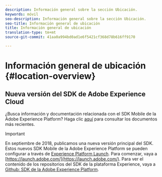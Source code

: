 ```yaml
---
description: Información general sobre la sección Ubicación.
keywords: móvil
seo-description: Información general sobre la sección Ubicación.
seo-title: Información general de ubicación
title: Información general de ubicación
translation-type: tm+mt
source-git-commit: 41aa0a994bd0ad1e6f5421cf368d78b616ff9170

---
```



# Información general de ubicación {#location-overview}

## Nueva versión del SDK de Adobe Experience Cloud

¿Busca información y documentación relacionada con el SDK Mobile de la Adobe Experience Platform? Haga clic [aquí](https://aep-sdks.gitbook.io/docs/) para consultar los documentos más recientes.

>[!IMPORTANT]
>
>En septiembre de 2018, publicamos una nueva versión principal del SDK. Estos nuevos SDK Mobile de la Adobe Experience Platform se pueden configurar a través de [Experience Platform Launch](https://www.adobe.com/experience-platform/launch.html). Para comenzar, vaya a [https://launch.adobe.com/](https://launch.adobe.com/). Para ver el contenido de los repositorios del SDK de la plataforma Experience, vaya a [Github: SDK de la Adobe Experience Platform](https://github.com/Adobe-Marketing-Cloud/acp-sdks).
